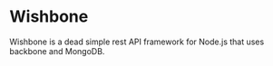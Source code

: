 # Wishbone

Wishbone is a dead simple rest API framework for Node.js that uses backbone and MongoDB.